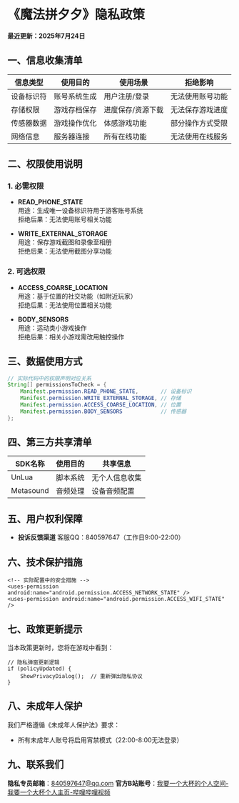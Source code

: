 # **《魔法拼夕夕》隐私政策**


**最近更新：2025年7月24日**

## 一、信息收集清单

| 信息类型   | 使用目的     | 使用场景          | 拒绝影响         |
| ---------- | ------------ | ----------------- | ---------------- |
| 设备标识符 | 账号系统生成 | 用户注册/登录     | 无法使用账号功能 |
| 存储权限   | 游戏存档保存 | 进度保存/资源下载 | 无法保存游戏进度 |
| 传感器数据 | 游戏操作优化 | 体感游戏功能      | 部分操作方式受限 |
| 网络信息   | 服务器连接   | 所有在线功能      | 无法使用在线服务 |

## 二、权限使用说明

### 1. 必需权限

- **READ_PHONE_STATE**  
  用途：生成唯一设备标识符用于游客账号系统  
  拒绝后果：无法使用账号相关功能

- **WRITE_EXTERNAL_STORAGE**  
  用途：保存游戏截图和录像至相册  
  拒绝后果：无法使用截图分享功能

### 2. 可选权限

- **ACCESS_COARSE_LOCATION**  
  用途：基于位置的社交功能（如附近玩家）  
  拒绝后果：无法使用位置相关功能

- **BODY_SENSORS**  
  用途：运动类小游戏操作  
  拒绝后果：相关小游戏需改用触控操作

## 三、数据使用方式

```java
// 实际代码中的权限声明对应关系
String[] permissionsToCheck = {
    Manifest.permission.READ_PHONE_STATE,       // 设备标识
    Manifest.permission.WRITE_EXTERNAL_STORAGE, // 存储
    Manifest.permission.ACCESS_COARSE_LOCATION, // 位置
    Manifest.permission.BODY_SENSORS            // 传感器
};
```

## 四、第三方共享清单

| SDK名称   | 使用目的 | 共享信息       |
| --------- | -------- | -------------- |
| UnLua     | 脚本系统 | 无个人信息收集 |
| Metasound | 音频处理 | 设备音频配置   |

## 五、用户权利保障

- **投诉反馈渠道**
  客服QQ：840597647（工作日9:00-22:00）

## 六、技术保护措施

```
<!-- 实际配置中的安全措施 -->
<uses-permission android:name="android.permission.ACCESS_NETWORK_STATE" />
<uses-permission android:name="android.permission.ACCESS_WIFI_STATE" />
```

## 七、政策更新提示

当本政策更新时，您将在游戏中看到：

```
// 隐私弹窗更新逻辑
if (policyUpdated) {
    ShowPrivacyDialog();  // 重新弹出隐私协议
}
```
## 八、未成年人保护
我们严格遵循《未成年人保护法》要求：
- 所有未成年人账号将启用宵禁模式（22:00-8:00无法登录）

## 九、联系我们

**隐私专员邮箱**：840597647@qq.com
 **官方B站账号**：[我要一个大杯的个人空间-我要一个大杯个人主页-哔哩哔哩视频](https://space.bilibili.com/83334537?spm_id_from=333.1387.0.0)